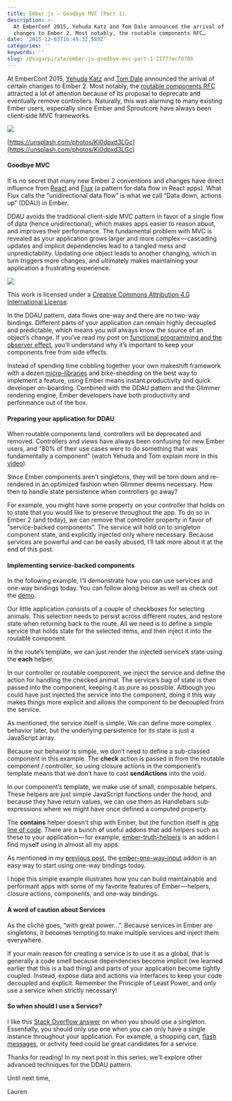```yaml
---
title: Ember.js — Goodbye MVC (Part 1)
description: >-
  At EmberConf 2015, Yehuda Katz and Tom Dale announced the arrival of certain
  changes to Ember 2. Most notably, the routable components RFC…
date: '2015-12-03T16:49:32.589Z'
categories: ''
keywords: ''
slug: /@sugarpirate/ember-js-goodbye-mvc-part-1-21777ecfd708
---
```


At EmberConf 2015, [Yehuda Katz](https://twitter.com/wycats) and [Tom Dale](https://twitter.com/tomdale) announced the arrival of certain changes to Ember 2. Most notably, the [routable components RFC](https://github.com/emberjs/rfcs/pull/38) attracted a lot of attention because of its proposal to deprecate and eventually remove controllers. Naturally, this was alarming to many existing Ember users, especially since Ember and Sproutcore have always been client-side MVC frameworks.

![](https://cdn-images-1.medium.com/max/2560/1*N53JJT7h8-Oe-8OJhRCqHg.jpeg)

[https://unsplash.com/photos/Ki0dpxd3LGc](https://unsplash.com/photos/Ki0dpxd3LGc)

#### Goodbye MVC

It is no secret that many new Ember 2 conventions and changes have direct influence from [React](https://facebook.github.io/react/) and [Flux](https://facebook.github.io/flux/docs/overview.html#content) (a pattern for data flow in React apps). What Flux calls the “unidirectional data flow” is what we call “Data down, actions up” (DDAU) in Ember.

DDAU avoids the traditional client-side MVC pattern in favor of a single flow of data (hence unidirectional), which makes apps easier to reason about, and improves their performance. The fundamental problem with MVC is revealed as your application grows larger and more complex — cascading updates and implicit dependencies lead to a tangled mess and unpredictability. Updating one object leads to another changing, which in turn triggers more changes, and ultimately makes maintaining your application a frustrating experience.

![](https://cdn-images-1.medium.com/max/1000/1*MjgBefc-yauK1zWrtCX1Bg.png)

This work is licensed under a [Creative Commons Attribution 4.0 International License](http://creativecommons.org/licenses/by/4.0/).

In the DDAU pattern, data flows one-way and there are no two-way bindings. Different parts of your application can remain highly decoupled and predictable, which means you will always know the source of an object’s change. If you’ve read my post on [functional programming and the observer effect](https://medium.com/the-ember-way/ember-js-functional-programming-and-the-observer-effect-48901c3b84d7#.1205bzvwx), you’ll understand why it’s important to keep your components free from side effects.

Instead of spending time cobbling together your own makeshift framework with a dozen [micro-libraries](https://www.reddit.com/r/javascript/comments/3v43qf/im_a_web_developer_who_uses_jquery_to_write_a/cxkl9d1) and bike-shedding on the best way to implement a feature, using Ember means instant productivity and quick developer on-boarding. Combined with the DDAU pattern and the Glimmer rendering engine, Ember developers have both productivity and performance out of the box.

#### Preparing your application for DDAU

When routable components land, controllers will be deprecated and removed. Controllers and views have always been confusing for new Ember users, and “80% of their use cases were to do something that was fundamentally a component” (watch Yehuda and Tom explain more in this [video](https://www.youtube.com/watch?v=QgycDZjOnIg)).

Since Ember components aren’t singletons, they will be torn down and re-rendered in an optimized fashion when Glimmer deems necessary. How then to handle state persistence when controllers go away?

For example, you might have some property on your controller that holds on to state that you would like to preserve throughout the app. To do so in Ember 2 (and today), we can remove that controller property in favor of “service-backed components”. The service will hold on to singleton component state, and explicitly injected only where necessary. Because services are powerful and can be easily abused, I’ll talk more about it at the end of this post.

#### Implementing service-backed components

In the following example, I’ll demonstrate how you can use services and one-way bindings today. You can follow along below as well as check out the [demo](https://poteto.github.io/component-best-practices/#/service-backed).

Our little application consists of a couple of checkboxes for selecting animals. This selection needs to persist across different routes, and restore state when returning back to the route. All we need is to define a simple service that holds state for the selected items, and then inject it into the routable component.

In the route’s template, we can just render the injected service’s state using the **each** helper.

In our controller or routable component, we inject the service and define the action for handling the checked animal. The service’s bag of state is then passed into the component, keeping it as pure as possible. Although you could have just injected the service into the component, doing it this way makes things more explicit and allows the component to be decoupled from the service.

As mentioned, the service itself is simple. We can define more complex behavior later, but the underlying persistence for its state is just a JavaScript array.

Because our behavior is simple, we don’t need to define a sub-classed component in this example. The **check** action is passed in from the routable component / controller, so using closure actions in the component’s template means that we don’t have to cast **sendActions** into the void.

In our component’s template, we make use of small, composable helpers. These helpers are just simple JavaScript functions under the hood, and because they have return values, we can use them as Handlebars sub-expressions where we might have once defined a computed property.

The **contains** helper doesn’t ship with Ember, but the function itself is [one line of code](https://github.com/poteto/component-best-practices/blob/master/app%2Fhelpers%2Fcontains.js?ts=2). There are a bunch of useful addons that add helpers such as these to your application — for example, [ember-truth-helpers](https://www.npmjs.com/package/ember-truth-helpers) is an addon I find myself using in almost all my apps.

As mentioned in my [previous post](https://medium.com/the-ember-way/ember-js-functional-programming-and-the-observer-effect-48901c3b84d7#.1205bzvwx), the [ember-one-way-input](https://github.com/dockyard/ember-one-way-input) addon is an easy way to start using one-way bindings today.

I hope this simple example illustrates how you can build maintainable and performant apps with some of my favorite features of Ember — helpers, closure actions, components, and one-way bindings.

#### A word of caution about Services

As the cliché goes, “with great power…”. Because services in Ember are singletons, it becomes tempting to make multiple services and inject them everywhere.

If your main reason for creating a service is to use it as a global, that is generally a code smell because dependencies become implicit (we learned earlier that this is a bad thing) and parts of your application become tightly coupled. Instead, expose data and actions via interfaces to keep your code decoupled and explicit. Remember the Principle of Least Power, and only use a service when strictly necessary!

#### So when should I use a Service?

I like this [Stack Overflow answer](http://stackoverflow.com/a/142450/4259952) on when you should use a singleton. Essentially, you should only use one when you can only have a single instance throughout your application. For example, a shopping cart, [flash messages](https://github.com/poteto/ember-cli-flash), or activity feed could be great candidates for a service.

Thanks for reading! In my next post in this series, we’ll explore other advanced techniques for the DDAU pattern.

Until next time,

Lauren